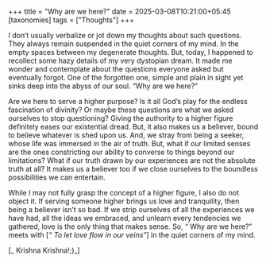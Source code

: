 +++
title = "Why are we here?"
date = 2025-03-08T10:21:00+05:45
[taxonomies]
tags = ["Thoughts"]
+++

I don’t usually verbalize or jot down my thoughts about such questions. They always remain suspended in the quiet corners of my mind. In the empty spaces between my degenerate thoughts. But, today, I happened to recollect some hazy details of my  very dystopian dream. It made me wonder and contemplate about the questions everyone asked but eventually forgot. One of the forgotten one, simple and plain in sight yet sinks deep into the abyss of our soul. “Why are we here?”

Are we here to serve a higher purpose? Is it all God’s play for the endless fascination of divinity? Or maybe these questions are what we asked ourselves to stop questioning? Giving the authority to a higher figure definitely eases our existential dread. But, it also makes us a believer, bound to believe whatever is shed upon us. And, we stray from being a seeker, whose life was immersed in the air of truth. 
But, what if our limited senses are the ones constricting our ability to converse to things beyond our limitations? What if our truth drawn by our experiences are not the absolute truth at all? It makes us a believer too if we close ourselves to the boundless possibilities we can entertain.

While I may not fully grasp the concept of a higher figure, I also do not object it. If serving someone higher brings us love and tranquility, then being a believer isn’t so bad. If we strip ourselves of all the experiences we have had, all the ideas we embraced, and unlearn every tendencies we gathered, love is the only thing that makes sense. So, “ Why are we here?” meets with [_“ To let love flow in our veins”_] in the quiet corners of my mind.

[_ Krishna Krishna!;)_]